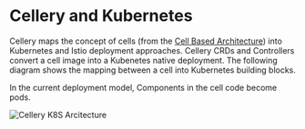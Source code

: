# Cellery and Kubernetes

Cellery maps the concept of cells (from the [Cell Based Architecture](https://github.com/wso2/reference-architecture/blob/master/reference-architecture-cell-based.md)) into Kubernetes and Istio deployment approaches. Cellery CRDs and Controllers convert a cell image into a Kubenetes native deployment. The following diagram shows the mapping between a cell into Kubernetes building blocks. 

In the current deployment model, Components in the cell code become pods.

![Cellery K8S Arcitecture](https://github.com/lakwarus/sdk/blob/master/docs/images/cellery-k8s.png)
